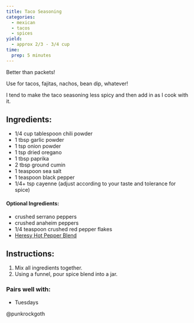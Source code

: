```yaml
---
title: Taco Seasoning
categories:
  - mexican
  - tacos
  - spices
yield:
  - approx 2/3 - 3/4 cup
time:  
  prep: 5 minutes
---
```


Better than packets! 

Use for tacos, fajitas, nachos, bean dip, whatever!

I tend to make the taco seasoning less spicy and then add in as I cook with it.

## Ingredients:
* 1/4 cup tablespoon chili powder
* 1 tbsp garlic powder
* 1 tsp onion powder
* 1 tsp dried oregano
* 1 tbsp paprika
* 2 tbsp ground cumin
* 1 teaspoon sea salt
* 1 teaspoon black pepper
* 1/4+ tsp cayenne (adjust according to your taste and tolerance for spice)

#### Optional Ingredients:
* crushed serrano peppers
* crushed anaheim peppers
* 1/4 teaspoon crushed red pepper flakes
* [Heresy Hot Pepper Blend](heresy-pepper-blend.md)
 
## Instructions:
1. Mix all ingredients together.
2. Using a funnel, pour spice blend into a jar.

### Pairs well with:
* Tuesdays

@punkrockgoth

